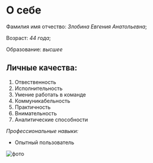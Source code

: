 # О себе
Фамилия имя отчество: _Злобина Евгения Анатольевна_;

Возраст: _44 года_;

Образование: _высшее_

## Личные качества:
1. Отвественность
2. Исполнительность
3. Умение работать в команде
4. Коммуникабельность
5. Практичность
6. Внимательность
7. Аналитические способности

*Профессиональные навыки:*
- Опытный пользователь 

![фото](/D/ОБУЧЕНИЕ/ЕВГЕНИЯ.jpg)
